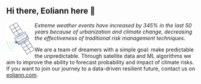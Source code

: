 ## Hi there, Eoliann here :wave:

<img src="https://raw.githubusercontent.com/eoliann-dev/eoliann-dev/main/Sat.png" width="15%" align="left" style="transform: rotate(180deg);" />

_Extreme weather events have increased by 345% in the last 50 years because of urbanization and climate change, decreasing the effectiveness of traditional risk management techniques._

We are a team of dreamers with a simple goal: make predictable the unpredictable. Through satellite data and ML algorithms we aim to improve the ability to forecast probability and impact of climate risks.
If you want to join our journey to a data-driven resilient future, contact us on [eoliann.com](https://www.eoliann.com/).
